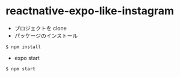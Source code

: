 # reactnative-expo-like-instagram

- プロジェクトを clone
- パッケージのインストール

```
$ npm install
```

- expo start

```
$ npm start
```
